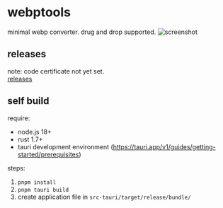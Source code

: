 # webptools
minimal webp converter. drug and drop supported.
![screenshot](https://raw.githubusercontent.com/camiha/webptools/develop/screenshot.webp)


## releases
note: code certificate not yet set.  
[releases](https://github.com/camiha/webptools/releases)

## self build
require:
- node.js 18+
- rust 1.7+
- tauri development environment (https://tauri.app/v1/guides/getting-started/prerequisites)

steps:
1. `pnpm install`
2. `pnpm tauri build`
3. create application file in `src-tauri/target/release/bundle/`